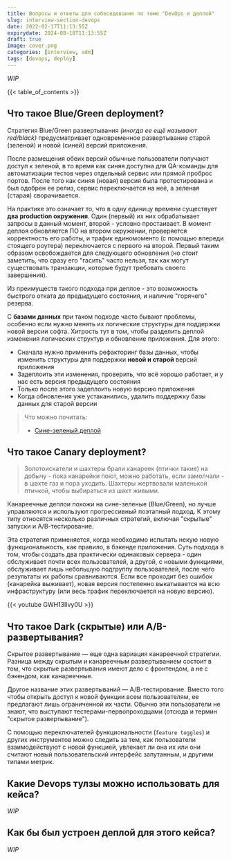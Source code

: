 ```yaml
---
title: Вопросы и ответы для собеседования по теме "DevOps и деплой"
slug: interview-section-devops
date: 2022-02-17T11:13:55Z
expirydate: 2024-08-18T11:13:55Z
draft: true
image: cover.png
categories: [interview, adm]
tags: [devops, deploy]
---
```


_WIP_

<!--more-->

{{< table_of_contents >}}

## Что такое Blue/Green deployment?

Стратегия Blue/Green развертывания _(иногда ее ещё называют red/black)_ предусматривает одновременное развертывание старой (зеленой) и новой (синей) версий приложения.

После размещения обеих версий обычные пользователи получают доступ к зеленой, в то время как синяя доступна для QA-команды для автоматизации тестов через отдельный сервис или прямой проброс портов. После того как синяя (новая) версия была протестирована и был одобрен ее релиз, сервис переключается на неё, а зеленая (старая) сворачивается.

На практике это означает то, что в одну единицу времени существует **два production окружения**. Один (первый) их них обрабатывает запросы в данный момент, второй - условно простаивает. В момент деплоя обновляется ПО на втором окружении, проверяется корректность его работы, и трафик единомоменто (с помощью впереди стоящего роутера) переключается с первого на второй. Первый таким образом освобождается для следующего обновления (но стоит заметить, что сразу его "гасить" часто нельзя, так как могут существовать транзакции, которые будут требовать своего завершения).

Из преимуществ такого подхода при деплое - это возможность быстрого отката до предыдущего состояния, и наличие "горячего" резерва.

С **базами данных** при таком подходе часто бывают проблемы, особенно если нужно менять их логические структуры для поддержки новой версии софта. Хитрость тут в том, чтобы разделить деплой изменения логических структур и обновление приложения. Для этого:

- Сначала нужно применить рефакторинг базы данных, чтобы изменить структуры для поддержки **новой и старой** версий приложения
- Задеплоить эти изменения, проверить, что всё хорошо работает, и у нас есть версия предыдущего состояния
- Только после этого задеплоить новую версию приложения
- Когда обновления уже устаканились, удалить поддержку базы данных для старой версии

> Что можно почитать:
> - [Сине-зеленый деплой](https://habr.com/ru/post/309832/)

## Что такое Canary deployment?

> Золотоискатели и шахтеры брали канареек (птички такие) на добычу - пока канарейки поют, можно работать, если замолчали - в шахте газ и пора уходить. Шахтеры жертвовали маленькой птичкой, чтобы выбираться из шахт живыми.

Канареечные деплои похожи на сине-зеленые (Blue/Green), но лучше управляются и используют прогрессивный поэтапный подход. К этому типу относятся несколько различных стратегий, включая "скрытые" запуски и А/В-тестирование.

Эта стратегия применяется, когда необходимо испытать некую новую функциональность, как правило, в бэкенде приложения. Суть подхода в том, чтобы создать два практически одинаковых сервера - один обслуживает почти всех пользователей, а другой, с новыми функциями, обслуживает лишь небольшую подгруппу пользователей, после чего результаты их работы сравниваются.
Если все проходит без ошибок (канарейка выживает), новая версия постепенно выкатывается на всю инфраструктуру (или весь трафик переключается на новую версию).

{{< youtube GWH13lIvy0U >}}

## Что такое Dark (скрытые) или А/В-развертывания?

Скрытое развертывание — еще одна вариация канареечной стратегии. Разница между скрытым и канареечным развертыванием состоит в том, что скрытые развертывания имеют дело с фронтендом, а не с бэкендом, как канареечные.

Другое название этих развертываний — А/В-тестирование. Вместо того чтобы открыть доступ к новой функции всем пользователям, ее предлагают лишь ограниченной их части. Обычно эти пользователи не знают, что выступают тестерами-первопроходцами (отсюда и термин "скрытое развертывание").

С помощью переключателей функциональности (`feature toggles`) и других инструментов можно следить за тем, как пользователи взаимодействуют с новой функцией, увлекает ли она их или они считают новый пользовательский интерфейс запутанным, и другими типами метрик.

## Какие Devops тулзы можно использовать для кейса?

_WIP_

## Как бы был устроен деплой для этого кейса?

_WIP_

